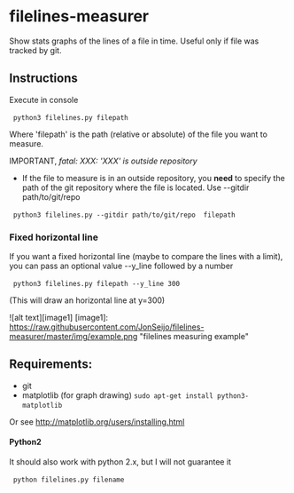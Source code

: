 # filelines-measurer
Show stats graphs of the lines of a file in time. Useful only if file was tracked by git.

## Instructions

Execute in console

`` python3 filelines.py filepath`` 

Where 'filepath' is the path (relative or absolute) of the file you want to measure.

IMPORTANT,
*fatal: XXX: 'XXX' is outside repository*

- If the file to measure is in an outside repository, you **need** to specify the path of the git repository where the file is located.
Use --gitdir path/to/git/repo

`` python3 filelines.py --gitdir path/to/git/repo  filepath`` 

### Fixed horizontal line

If you want a fixed horizontal line (maybe to compare the lines with a limit),
you can pass an optional value --y_line followed by a number

`` python3 filelines.py filepath --y_line 300``

(This will draw an horizontal line at y=300)


![alt text][image1]
[image1]: https://raw.githubusercontent.com/JonSeijo/filelines-measurer/master/img/example.png "filelines measuring example"


## Requirements:

- git
- matplotlib  (for graph drawing)
`` sudo apt-get install python3-matplotlib ``

Or see http://matplotlib.org/users/installing.html


#### Python2

It should also work with python 2.x, but I will not guarantee it

`` python filelines.py filename`` 
